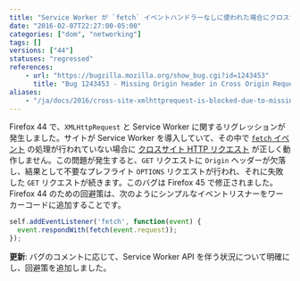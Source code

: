```yaml
---
title: "Service Worker が `fetch` イベントハンドラーなしに使われた場合にクロスサイト `XMLHttpRequest` がブロックされてしまいます"
date: "2016-02-07T22:27:00-05:00"
categories: ["dom", "networking"]
tags: []
versions: ["44"]
statuses: "regressed"
references:
    - url: "https://bugzilla.mozilla.org/show_bug.cgi?id=1243453"
      title: "Bug 1243453 - Missing Origin header in Cross Origin Request resulting in Cross-Origin Request Blocked"
aliases:
    - "/ja/docs/2016/cross-site-xmlhttprequest-is-blocked-due-to-missing-origin-header/"
---
```

Firefox 44 で、`XMLHttpRequest` と Service Worker に関するリグレッションが発生しました。サイトが Service Worker を導入していて、その中で [`fetch` イベント](https://developer.mozilla.org/ja/docs/Web/API/FetchEvent) の処理が行われていない場合に [クロスサイト HTTP リクエスト](https://developer.mozilla.org/ja/docs/Web/HTTP/Access_control_CORS) が正しく動作しません。この問題が発生すると、`GET` リクエストに `Origin` ヘッダーが欠落し、結果として不要なプレフライト `OPTIONS` リクエストが行われ、それに失敗した `GET` リクエストが続きます。このバグは Firefox 45 で修正されました。Firefox 44 のための回避策は、次のようにシンプルなイベントリスナーをワーカーコードに追加することです。

```js
self.addEventListener('fetch', function(event) {
  event.respondWith(fetch(event.request));
});
```

**更新**: バグのコメントに応じて、Service Worker API を伴う状況について明確にし、回避策を追加しました。
